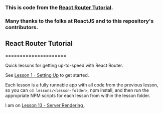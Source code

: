 ### This is code from the [React Router Tutorial](https://github.com/reactjs/react-router-tutorial).  
### Many thanks to the folks at ReactJS and to this repository's contributors.

## React Router Tutorial
=====================

Quick lessons for getting up-to-speed with React Router.

See [Lesson 1 - Setting Up](https://github.com/reactjs/react-router-tutorial/lessons/01-setting-up/) to get started.

Each lesson is a fully runnable app with all code from the previous lesson, so you can `cd lessons/<lesson-folder>`, npm install, and then run the appropriate NPM scripts for each lesson from within the lesson folder.

I am on [Lesson 13 - Server Rendering ](https://github.com/reactjs/react-router-tutorial/tree/master/lessons/13-server-rendering).
